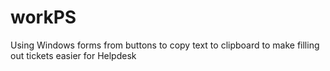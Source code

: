 # workPS
Using Windows forms from buttons to copy text to clipboard to make filling out tickets easier for Helpdesk
